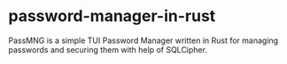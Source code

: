 # password-manager-in-rust
PassMNG is a simple TUI Password Manager written in Rust for managing passwords and securing them with help of SQLCipher.
